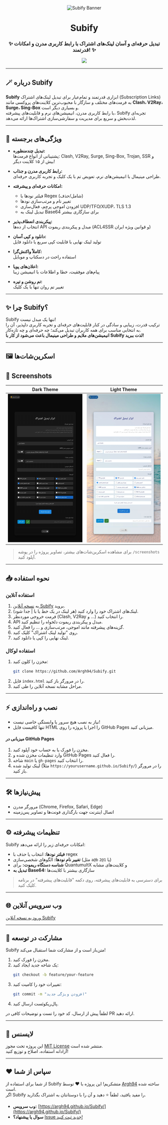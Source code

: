 <div align="center">
  <img src="https://argh94.github.io/Subify/banner.png" alt="Subify Banner" style="max-width: 100%;">
  <h1>Subify</h1>
  <h3>✨ تبدیل حرفه‌ای و آسان لینک‌های اشتراک با رابط کاربری مدرن و امکانات قدرتمند! ✨</h3>
  <a href="https://argh94.github.io/Subify/" target="_blank">
    <img src="https://img.shields.io/badge/نسخه آنلاین-کلیک کنید-0ad4fa?style=for-the-badge&logo=google-chrome">
  </a>
</div>

---

## 🪄 درباره Subify

**Subify** ابزاری قدرتمند و تمام‌عیار برای تبدیل لینک‌های اشتراک (Subscription Links) به فرمت‌های مختلف و سازگار با محبوب‌ترین کلاینت‌های پروکسی مانند **Clash، V2Ray، Surge، Sing-Box** و بسیاری دیگر است.  
با رابط کاربری مدرن، انیمیشن‌های نرم و قابلیت‌های پیشرفته، Subify تجربه‌ای لذت‌بخش و سریع برای مدیریت و سفارشی‌سازی اشتراک‌ها ارائه می‌دهد.

---

## 🚀 ویژگی‌های برجسته

- **تبدیل چندمنظوره:**  
  پشتیبانی از انواع فرمت‌ها: Clash, V2Ray, Surge, Sing-Box, Trojan, SSR و بیش از ۱۵ کلاینت دیگر!

- **رابط کاربری مدرن و جذاب:**  
  طراحی مینیمال با انیمیشن‌های نرم، تعویض تم با یک کلیک و تجربه کاربری حرفه‌ای.

- **امکانات حرفه‌ای و پیشرفته:**  
  - فیلتر نودها با Regex (شامل/حذف)
  - تغییر نام و مرتب‌سازی نودها
  - افزودن اموجی پرچم، فعال‌سازی UDP/TFO/XUDP، TLS 1.3
  - تبدیل لینک به Base64 برای سازگاری بیشتر

- **پیکربندی انعطاف‌پذیر:**  
  انتخاب از ده‌ها API مبدل و پیکربندی ریموت (ACL4SSR و قوانین ویژه ایران)

- **دانلود و کپی آسان:**  
  تولید لینک نهایی با قابلیت کپی سریع یا دانلود فایل

- **کاملاً واکنش‌گرا:**  
  استفاده راحت در دسکتاپ و موبایل

- **اعلان‌های پویا:**  
  پیام‌های موفقیت، خطا و اطلاعات با انیمیشن زیبا

- **تم روشن و تیره:**  
  تغییر تم روان تنها با یک کلیک

---

## ✨ چرا Subify؟

Subify تنها یک مبدل نیست!  
ترکیب قدرت، زیبایی و سادگی در کنار قابلیت‌های حرفه‌ای و تجربه کاربری دلپذیر، آن را به انتخابی مناسب برای همه کاربران تبدیل می‌کند؛ چه حرفه‌ای و چه تازه‌کار.  
**انیمیشن‌های ملایم و طراحی مینیمال باعث می‌شود از کار با Subify لذت ببرید!**

---

## 🖼️ اسکرین‌شات‌ها

## 📸 Screenshots

| Dark Theme | Light Theme |
|------------|-------------|
| ![Dark Theme](screenshots/dark-theme.jpg) | ![Light Theme](screenshots/light-theme.jpg) |


> برای مشاهده اسکرین‌شات‌های بیشتر، تصاویر پروژه را در پوشه `/screenshots` آپلود کنید.

---

## 📥 نحوه استفاده

### استفاده آنلاین

1. به [نسخه آنلاین Subify](https://argh94.github.io/Subify/) بروید.
2. لینک‌های اشتراک خود را وارد کنید (هر لینک در یک خط یا با | جدا شود).
3. فرمت خروجی موردنظر (Clash, V2Ray و ...) را انتخاب کنید.
4. API مبدل و پیکربندی ریموت دلخواه را تنظیم کنید.
5. گزینه‌های پیشرفته مانند اموجی، مرتب‌سازی و ... را فعال کنید.
6. روی "تولید لینک اشتراک" کلیک کنید.
7. لینک نهایی را کپی یا دانلود کنید.

### استفاده لوکال

1. مخزن را کلون کنید:
   ```bash
   git clone https://github.com/Argh94/Subify.git
   ```
2. فایل `index.html` را در مرورگر باز کنید.
3. مراحل مشابه نسخه آنلاین را طی کنید.

---

## ⚡ نصب و راه‌اندازی

- نیاز به نصب هیچ سرور یا وابستگی خاصی نیست!
- تنها کافیست فایل HTML را اجرا یا پروژه را روی GitHub Pages میزبانی کنید.

#### میزبانی در GitHub Pages

1. مخزن را فورک یا به حساب خود آپلود کنید.
2. وارد تنظیمات مخزن شده و GitHub Pages را فعال کنید.
3. شاخه `main` یا `gh-pages` را انتخاب کنید.
4. لینک تولید شده (مثلاً `https://yourusername.github.io/Subify/`) را در مرورگر باز کنید.

---

## 🛠️ پیش‌نیازها

- مرورگر مدرن (Chrome, Firefox, Safari, Edge)
- اتصال اینترنت جهت بارگذاری فونت‌ها و تصاویر پس‌زمینه

---

## ⚙️ تنظیمات پیشرفته

Subify امکانات حرفه‌ای زیر را ارائه می‌دهد:

- **فیلتر نودها:** انتخاب یا حذف با regex
- **تغییر نام نودها:** الگوهای شخصی‌سازی (مثل `a@b` یا `1@2`)
- **شناسه دستگاه ریموت:** برای QuantumultX و کلاینت‌های مشابه
- **تبدیل به Base64:** سازگاری بیشتر با کلاینت‌ها

> برای دسترسی به قابلیت‌های پیشرفته، روی دکمه "قابلیت‌های پیشرفته" در برنامه کلیک کنید.

---

## 🌐 وب سرویس آنلاین

[ورود به نسخه آنلاین Subify](https://argh94.github.io/Subify/)

---

## 🤝 مشارکت در توسعه

Subify متن‌باز است و از مشارکت شما استقبال می‌کند!

1. مخزن را فورک کنید.
2. یک شاخه جدید ایجاد کنید:
   ```bash
   git checkout -b feature/your-feature
   ```
3. تغییرات خود را کامیت کنید:
   ```bash
   git commit -m "افزودن ویژگی جدید"
   ```
4. پال‌ریکوئست ارسال کنید.

لطفاً پیش از ارسال، کد خود را تست و توضیحات کافی در PR ارائه دهید.

---

## 📄 لایسنس

این پروژه تحت مجوز [MIT License](LICENSE) منتشر شده است.  
آزادانه استفاده، اصلاح و توزیع کنید!

---

## ❤️ سپاس از شما

از شما برای استفاده از Subify متشکریم! این پروژه با ❤️ توسط [Argh94](https://github.com/Argh94) ساخته شده است.  
اگر Subify را مفید یافتید، لطفاً ⭐️ دهید و آن را با دوستانتان به اشتراک بگذارید.

- **وب سرویس:** [https://argh94.github.io/Subify/](https://argh94.github.io/Subify/)
- **سوال یا پیشنهاد؟** [Issue جدید ثبت کنید!](https://github.com/Argh94/Subify/issues)
